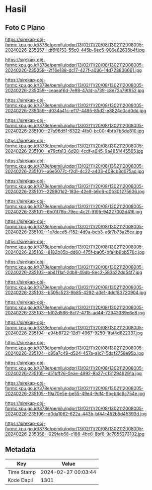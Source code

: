 # Hasil

## Foto C Plano

https://sirekap-obj-formc.kpu.go.id/378e/pemilu/pdpr/13/02/11/20/08/1302112008005-20240226-235057--df6f8153-55c0-445b-9ec5-906e62635b4f.jpg

https://sirekap-obj-formc.kpu.go.id/378e/pemilu/pdpr/13/02/11/20/08/1302112008005-20240226-235059--2f16e188-dc17-427f-a036-14d723836661.jpg

https://sirekap-obj-formc.kpu.go.id/378e/pemilu/pdpr/13/02/11/20/08/1302112008005-20240226-235059--ceaeaf6d-7e98-47dd-a739-c8e72a79f852.jpg

https://sirekap-obj-formc.kpu.go.id/378e/pemilu/pdpr/13/02/11/20/08/1302112008005-20240226-235059--d034a41c-ef17-4495-85d2-e8824c0cd0dd.jpg

https://sirekap-obj-formc.kpu.go.id/378e/pemilu/pdpr/13/02/11/20/08/1302112008005-20240226-235100--27a96d51-8322-4fb0-bc00-4bfb7b6de810.jpg

https://sirekap-obj-formc.kpu.go.id/378e/pemilu/pdpr/13/02/11/20/08/1302112008005-20240226-235100--e79cfa13-6d28-4cdf-a645-9a4851445565.jpg

https://sirekap-obj-formc.kpu.go.id/378e/pemilu/pdpr/13/02/11/20/08/1302112008005-20240226-235101--a6e5077c-f2d1-4c22-a403-408cb3d075ad.jpg

https://sirekap-obj-formc.kpu.go.id/378e/pemilu/pdpr/13/02/11/20/08/1302112008005-20240226-235101--228901d2-183e-42e9-b6d6-c0b301275636.jpg

https://sirekap-obj-formc.kpu.go.id/378e/pemilu/pdpr/13/02/11/20/08/1302112008005-20240226-235101--6b01f79b-79ec-4c2f-9195-94227002d416.jpg

https://sirekap-obj-formc.kpu.go.id/378e/pemilu/pdpr/13/02/11/20/08/1302112008005-20240226-235102--1e7decd5-f152-4d9a-bcb3-e6f7b73a25ca.jpg

https://sirekap-obj-formc.kpu.go.id/378e/pemilu/pdpr/13/02/11/20/08/1302112008005-20240226-235102--8182b85b-dd60-475f-ba05-bfa4b9bb576c.jpg

https://sirekap-obj-formc.kpu.go.id/378e/pemilu/pdpr/13/02/11/20/08/1302112008005-20240226-235103--ab4111af-2db8-49db-8ec3-583a22dd54f7.jpg

https://sirekap-obj-formc.kpu.go.id/378e/pemilu/pdpr/13/02/11/20/08/1302112008005-20240226-235103--b505c523-9b85-4292-a0e1-4dcf83720904.jpg

https://sirekap-obj-formc.kpu.go.id/378e/pemilu/pdpr/13/02/11/20/08/1302112008005-20240226-235103--fd02d566-8cf7-4715-ad44-72943389e6e8.jpg

https://sirekap-obj-formc.kpu.go.id/378e/pemilu/pdpr/13/02/11/20/08/1302112008005-20240226-235104--e94b8722-12d1-4967-9250-1faf4d822337.jpg

https://sirekap-obj-formc.kpu.go.id/378e/pemilu/pdpr/13/02/11/20/08/1302112008005-20240226-235104--c85a7c49-d524-457a-a1c7-5daf2758e95b.jpg

https://sirekap-obj-formc.kpu.go.id/378e/pemilu/pdpr/13/02/11/20/08/1302112008005-20240226-235105--d51bff26-0eae-4992-8a27-c1312949291a.jpg

https://sirekap-obj-formc.kpu.go.id/378e/pemilu/pdpr/13/02/11/20/08/1302112008005-20240226-235105--f9a70e5e-be55-49e4-9df4-9beb4c9c754e.jpg

https://sirekap-obj-formc.kpu.go.id/378e/pemilu/pdpr/13/02/11/20/08/1302112008005-20240226-235106--d0da1062-622a-443b-bf44-452b5d45393d.jpg

https://sirekap-obj-formc.kpu.go.id/378e/pemilu/pdpr/13/02/11/20/08/1302112008005-20240226-235058--029feb68-c186-4bc8-8bf6-9c7855273102.jpg


## Metadata

| Key        | Value               |
| ---------- | ------------------- |
| Time Stamp | 2024-02-27 00:03:44 |
| Kode Dapil | 1301                |



